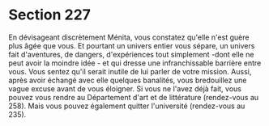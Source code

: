 # Section 227

En dévisageant discrètement Ménita, vous constatez qu'elle n'est 
guère plus âgée que vous. Et pourtant un univers entier vous 
sépare, un univers fait d'aventures, de dangers, d'expériences 
tout simplement -dont elle ne peut avoir la moindre idée - et qui 
dresse une infranchissable barrière entre vous. Vous sentez qu'il 
serait inutile de lui parler de votre mission. Aussi, après avoir 
échangé avec elle quelques banalités, vous bredouillez une vague 
excuse avant de vous éloigner. Si vous ne l'avez déjà fait, vous 
pouvez vous rendre au Département d'art et de littérature 
(rendez-vous au 258). Mais vous pouvez également quitter 
l'université (rendez-vous au 235).